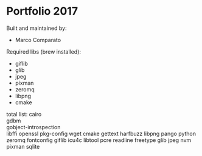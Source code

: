 # Portfolio 2017

Built and maintained by:
  * Marco Comparato
  
  
Required libs (brew installed):
* giflib
* glib
* jpeg
* pixman
* zeromq
* libpng
* cmake



total list:
cairo			
gdbm			
gobject-introspection	
libffi			openssl			pkg-config		wget
cmake			gettext			harfbuzz		libpng			pango			python			zeromq
fontconfig		giflib			icu4c			libtool			pcre			readline
freetype		glib			jpeg			nvm			pixman			sqlite
